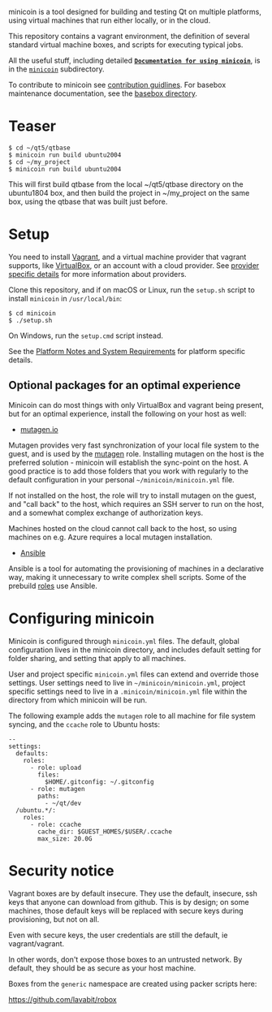 minicoin is a tool designed for building and testing Qt on multiple platforms,
using virtual machines that run either locally, or in the cloud.

This repository contains a vagrant environment, the definition of several
standard virtual machine boxes, and scripts for executing typical jobs.

All the useful stuff, including detailed **[`Documentation for using minicoin`](minicoin/README.md)**, is
in the [`minicoin`](minicoin) subdirectory.

To contribute to minicoin see [contribution guidlines](minicoin/docs/contributing.md).
For basebox maintenance documentation, see the [basebox directory](basebox).

# Teaser

```
$ cd ~/qt5/qtbase
$ minicoin run build ubuntu2004
$ cd ~/my_project
$ minicoin run build ubuntu2004
```

This will first build qtbase from the local ~/qt5/qtbase directory on the
ubuntu1804 box, and then build the project in ~/my_project on the same box,
using the qtbase that was built just before.

# Setup

You need to install [Vagrant](https://vagrantup.com), and a virtual machine
provider that vagrant supports, like [VirtualBox](https://virtualbox.org),
or an account with a cloud provider.
See [provider specific details](minicoin/docs/provider-notes.md) for more
information about providers.

Clone this repository, and if on macOS or Linux, run the `setup.sh` script to
install `minicoin` in `/usr/local/bin`:

```
$ cd minicoin
$ ./setup.sh
```

On Windows, run the `setup.cmd` script instead.

See the [Platform Notes and System Requirements](minicoin/docs/platform-notes.md)
for platform specific details.

## Optional packages for an optimal experience

Minicoin can do most things with only VirtualBox and vagrant being present, but for an optimal
experience, install the following on your host as well:

* [mutagen.io](https://mutagen.io/documentation/introduction/installation)

Mutagen provides very fast synchronization of your local file system to the guest, and is used
by the [mutagen](https://git.qt.io/vohilshe/minicoin/-/tree/master/minicoin/roles#mutagen-file-system-sync)
role. Installing mutagen on the host is the preferred solution - minicoin will establish the
sync-point on the host. A good practice is to add those folders that you work with regularly to
the default configuration in your personal `~/minicoin/minicoin.yml` file.

If not installed on the host, the role will try to install mutagen on the guest, and "call back"
to the host, which requires an SSH server to run on the host, and a somewhat complex exchange of
authorization keys.

Machines hosted on the cloud cannot call back to the host, so using machines on e.g. Azure
requires a local mutagen installation.

* [Ansible](https://docs.ansible.com/ansible/latest/installation_guide)

Ansible is a tool for automating the provisioning of machines in a declarative way, making
it unnecessary to write complex shell scripts. Some of the prebuild
[roles](minicoin/roles/README.md) use Ansible.

# Configuring minicoin

Minicoin is configured through `minicoin.yml` files. The default, global configuration lives in
the minicoin directory, and includes default setting for folder sharing, and setting that apply to
all machines.

User and project specific `minicoin.yml` files can extend and override those settings. User
settings need to live in `~/minicoin/minicoin.yml`, project specific settings need to live in a
`.minicoin/minicoin.yml` file within the directory from which minicoin will be run.

The following example adds the `mutagen` role to all machine for file system syncing, and the
`ccache` role to Ubuntu hosts:

```
--
settings:
  defaults:
    roles:
      - role: upload
        files:
          $HOME/.gitconfig: ~/.gitconfig
      - role: mutagen
        paths:
          - ~/qt/dev
  /ubuntu.*/:
    roles:
      - role: ccache
        cache_dir: $GUEST_HOMES/$USER/.ccache
        max_size: 20.0G
```

# Security notice

Vagrant boxes are by default insecure. They use the default, insecure,
ssh keys that anyone can download from github. This is by design; on some
machines, those default keys will be replaced with secure keys during
provisioning, but not on all.

Even with secure keys, the user credentials are still the default, ie
vagrant/vagrant.

In other words, don't expose those boxes to an untrusted network. By
default, they should be as secure as your host machine.

Boxes from the `generic` namespace are created using packer scripts here:

https://github.com/lavabit/robox
